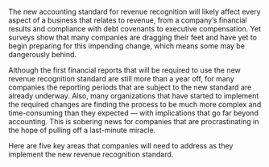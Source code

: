 <html>
  <head>
  </head>
  <body>
    <p>The new accounting standard for revenue recognition will likely affect every aspect of a business that relates to revenue, from a company’s financial results and compliance with debt covenants to executive compensation. Yet surveys show that many companies are dragging their feet and have yet to begin preparing for this impending change, which means some may be dangerously behind.
</p> <p>Although the first financial reports that will be required to use the new revenue recognition standard are still more than a year off, for many companies the reporting periods that are subject to the new standard are already underway. Also, many organizations that have started to implement the required changes are finding the process to be much more complex and time-consuming than they expected — with implications that go far beyond accounting. This is sobering news for companies that are procrastinating in the hope of pulling off a last-minute miracle.</p>
<p>Here are five key areas that companies will need to address as they implement the new revenue recognition standard.
</p>
  </body>
</html>
